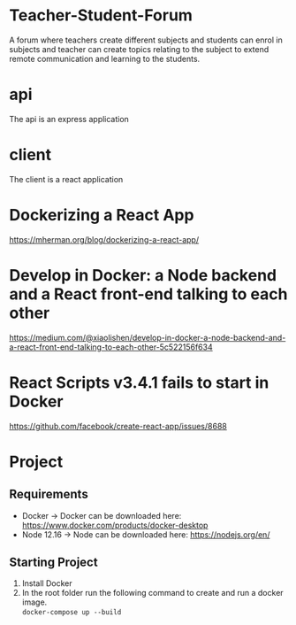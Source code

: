 # Teacher-Student-Forum
A forum where teachers create different subjects and students can enrol in subjects and teacher can create topics relating to the subject to extend remote communication and learning to the students. 

# api
The api is an express application

# client
The client is a react application

# Dockerizing a React App

https://mherman.org/blog/dockerizing-a-react-app/

# Develop in Docker: a Node backend and a React front-end talking to each other
https://medium.com/@xiaolishen/develop-in-docker-a-node-backend-and-a-react-front-end-talking-to-each-other-5c522156f634

# React Scripts v3.4.1 fails to start in Docker

https://github.com/facebook/create-react-app/issues/8688

# Project
## Requirements
- Docker -> Docker can be downloaded here: https://www.docker.com/products/docker-desktop
- Node 12.16 -> Node can be downloaded here: https://nodejs.org/en/

## Starting Project
1. Install Docker
2. In the root folder run the following command to create and run a docker image.</br>
<code>docker-compose up --build</code>
